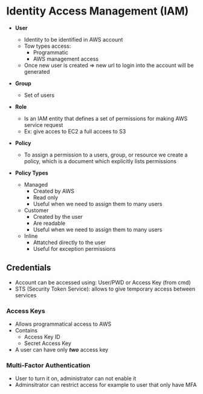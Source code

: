 # Identity Access Management (IAM)

* **User**
    -  Identity to be identified in AWS account
    - Tow types access:
        * Programmatic
        * AWS management access
    - Once new user is created => new url to login into the account will be generated

* **Group**
    - Set of users

* **Role**
    - Is an IAM entity that defines a set of permissions for making AWS service request
    - Ex: give acces to EC2 a full accees to S3

* **Policy**
    - To assign a permission to a users, group, or resource we create a policy, which is a document which explicitly lists permissions

* **Policy Types**
    * Managed
        * Created by AWS
        * Read only
        * Useful when we need to assign them to many users
    * Customer
        * Created by the user
        * Are readable
        * Useful when we need to assign them to many users
    * Inline
        * Attatched directly to the user
        * Useful for exception permissions

## Credentials

- Account can be accessed using: User/PWD or Access Key (from cmd)
- STS (Security Token Service): allows to give temporary access between services

### Access Keys

* Allows programmatical access to AWS
* Contains
    * Access Key ID
    * Secret Access Key
* A user can have only ***two*** access key

### Multi-Factor Authentication

* User to turn it on, administrator can not enable it
* Adminsitrator can restrict access for example to user that only have MFA
